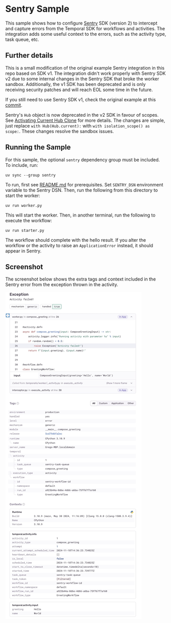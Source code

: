 # Sentry Sample

This sample shows how to configure [Sentry](https://sentry.io) SDK (version 2) to intercept and capture errors from the Temporal SDK
for workflows and activities. The integration adds some useful context to the errors, such as the activity type, task queue, etc.

## Further details

This is a small modification of the original example Sentry integration in this repo based on SDK v1. The integration
didn't work properly with Sentry SDK v2 due to some internal changes in the Sentry SDK that broke the worker sandbox.
Additionally, the v1 SDK has been deprecated and is only receiving security patches and will reach EOL some time in the future.

If you still need to use Sentry SDK v1, check the original example at this [commit](https://github.com/temporalio/samples-python/blob/090b96d750bafc10d4aad5ad506bb2439c413d5e/sentry).

Sentry's `Hub` object is now deprecated in the v2 SDK in favour of scopes. See [Activating Current Hub Clone](https://docs.sentry.io/platforms/python/migration/1.x-to-2.x#activating-current-hub-clone)
for more details. The changes are simple, just replace `with Hub(Hub.current):` with `with isolation_scope() as scope:`.
These changes resolve the sandbox issues.

## Running the Sample

For this sample, the optional `sentry` dependency group must be included. To include, run:

    uv sync --group sentry

To run, first see [README.md](../README.md) for prerequisites. Set `SENTRY_DSN` environment variable to the Sentry DSN.
Then, run the following from this directory to start the worker:

    uv run worker.py

This will start the worker. Then, in another terminal, run the following to execute the workflow:

    uv run starter.py

The workflow should complete with the hello result. If you alter the workflow or the activity to raise an
`ApplicationError` instead, it should appear in Sentry.

## Screenshot

The screenshot below shows the extra tags and context included in the
Sentry error from the exception thrown in the activity.

![Sentry screenshot](images/sentry.jpeg)
